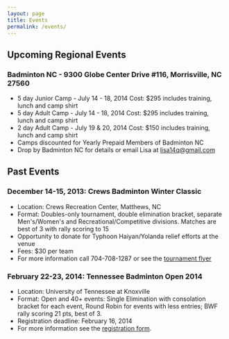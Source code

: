 ```yaml
---
layout: page
title: Events
permalink: /events/
---
```

## Upcoming Regional Events
### Badminton NC - 9300 Globe Center Drive #116, Morrisville, NC 27560
- 5 day Junior Camp - July 14 - 18, 2014  Cost: $295 includes training, lunch and camp shirt
- 5 day Adult Camp - July 14 - 18, 2014   Cost: $295 includes training, lunch and camp shirt
- 2 day Adult Camp - July 19 & 20, 2014  Cost: $150 includes training, lunch and camp shirt
- Camps discounted for Yearly Prepaid Members of Badminton NC
- Drop by Badminton NC for details or email Lisa at lisa14q@gmail.com


## Past Events
### December 14-15, 2013: Crews Badminton Winter Classic
- Location: Crews Recreation Center, Matthews, NC
- Format: Doubles-only tournament, double elimination bracket, separate Men's/Women's and Recreational/Competitive divisions. Matches are best of 3 with rally scoring to 15
- Opportunity to donate for Typhoon Haiyan/Yolanda relief efforts at the venue
- Fees: $30 per team
- For more information call 704-708-1287 or see the [tournament flyer](http://xa.yimg.com/kq/groups/23185203/1197223947/name/THE%20FIRST%20ANNUAL%20CREWS%20BADMINTON%20%20WINTER%20CLASSIC%2Edocx)

### February 22-23, 2014: Tennessee Badminton Open 2014
- Location: University of Tennessee at Knoxville
- Format: Open and 40+ events: Single Elimination with consolation bracket for each event, Round Robin for events with less entries; BWF rally scoring 21 pts, best of 3.
- Registration deadline: February 16, 2014
- For more information see the [registration form](https://docs.google.com/forms/d/128n1A6JFg6u5hhTYwdVzVulKXOGJm4UxuCN0RZ6TegU/viewform).

